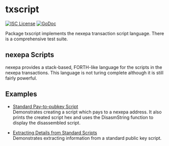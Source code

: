 txscript
========

[![ISC License](http://img.shields.io/badge/license-ISC-blue.svg)](https://choosealicense.com/licenses/isc/)
[![GoDoc](https://godoc.org/github.com/romxxxx/nexepad/txscript?status.png)](http://godoc.org/github.com/romxxxx/nexepad/txscript)

Package txscript implements the nexepa transaction script language. There is
a comprehensive test suite.

## nexepa Scripts

nexepa provides a stack-based, FORTH-like language for the scripts in
the nexepa transactions. This language is not turing complete
although it is still fairly powerful. 

## Examples

* [Standard Pay-to-pubkey Script](http://godoc.org/github.com/romxxxx/nexepad/txscript#example-PayToAddrScript)  
  Demonstrates creating a script which pays to a nexepa address. It also
  prints the created script hex and uses the DisasmString function to display
  the disassembled script.

* [Extracting Details from Standard Scripts](http://godoc.org/github.com/romxxxx/nexepad/txscript#example-ExtractPkScriptAddrs)  
  Demonstrates extracting information from a standard public key script.
